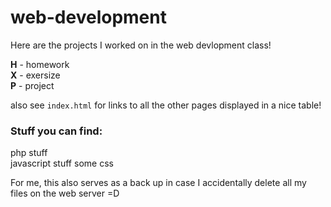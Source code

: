 # web-development

Here are the projects I worked on in the web devlopment class!

**H** - homework  
**X** - exersize  
**P** - project

also see `index.html` for links to all the other pages displayed in a nice table!

### Stuff you can find:

php stuff  
javascript stuff
some css


For me, this also serves as a back up in case I accidentally delete all my files on the web server =D
